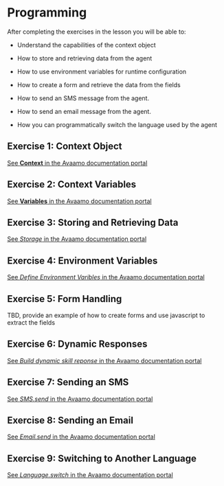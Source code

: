 # Programming

After completing the exercises in the lesson you
will be able to:

- Understand the capabilities of the context object

- How to store and retrieving data from the agent

- How to use environment variables for runtime configuration

- How to create a form and retrieve the data from the fields

- How to send an SMS message from the agent.

- How to send an email message from the agent.

- How you can programmatically switch the language used by the agent

## Exercise 1: Context Object

[See **Context** in the Avaamo documentation portal](https://docs.avaamo.com/v5/how-to/build-skills/create-skill/customize-your-skill/reference-library/context)

## Exercise 2: Context Variables

[See **Variables** in the Avaamo documentation portal](https://docs.avaamo.com/v5/how-to/build-skills/create-skill/customize-your-skill/reference-library/context/variables)

## Exercise 3: Storing and Retrieving Data

[See _Storage_ in the Avaamo documentation portal](https://docs.avaamo.com/v5/how-to/build-skills/create-skill/customize-your-skill/reference-library/storage)

## Exercise 4: Environment Variables

[See _Define Environment Varibles_ in the Avaamo documentation portal](https://docs.avaamo.com/v5/how-to/build-agents/configure-agents/define-environment-variables)

## Exercise 5: Form Handling

TBD, provide an example of how to create forms and use javascript to extract the fields

## Exercise 6: Dynamic Responses

[See _Build dynamic skill reponse_ in the Avaamo documentation portal](https://docs.avaamo.com/v5/how-to/build-skills/create-skill/customize-your-skill/how-to/customize-skill-ui-1/build-dynamic-skill-response)

## Exercise 7: Sending an SMS

[See _SMS.send_ in the Avaamo documentation portal](https://docs.avaamo.com/v5/how-to/build-skills/create-skill/customize-your-skill/reference-library/notifications#sms-send)

## Exercise 8: Sending an Email

[See _Email.send_ in the Avaamo documentation portal](https://docs.avaamo.com/v5/how-to/build-skills/create-skill/customize-your-skill/reference-library/notifications#email-send)

## Exercise 9: Switching to Another Language

[See _Language.switch_ in the Avaamo documentation portal](https://docs.avaamo.com/v5/how-to/build-skills/create-skill/customize-your-skill/reference-library/language.switch)
